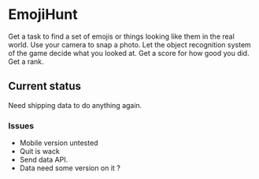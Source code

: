 # EmojiHunt

Get a task to find a set of emojis or things looking like them in the real world.
Use your camera to snap a photo.
Let the object recognition system of the game decide what you looked at.
Get a score for how good you did.
Get a rank.

## Current status

Need shipping data to do anything again.

### Issues

* Mobile version untested
* Quit is wack
* Send data API.
* Data need some version on it ?
